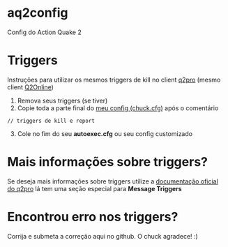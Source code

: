 # aq2config
Config do Action Quake 2

# Triggers
Instruções para utilizar os mesmos triggers de kill no client [q2pro](https://skuller.net/q2pro/) (mesmo client [Q2Online](https://q2online.net/action))

1. Remova seus triggers (se tiver)
2. Copie toda a parte final do [meu config (chuck.cfg)](https://github.com/bfritzen/aq2config/blob/master/chuck.cfg) após o comentário 
```
// triggers de kill e report
```

3. Cole no fim do seu **autoexec.cfg** ou seu config customizado

# Mais informações sobre triggers?
Se deseja mais informações sobre triggers utilize a [documentação oficial do q2pro](https://skuller.net/q2pro/nightly/client.html) lá tem uma seção especial para **Message Triggers**

# Encontrou erro nos triggers?
Corrija e submeta a correção aqui no github. O chuck agradece! :)
